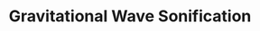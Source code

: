 ---
layout: page
title: Gravitational Wave Sonification
description: Sonification of gravitational wave data
img: assets/img/gw-sonification.png
importance: 3
category: Misc
redirect: https://github.com/SwayamInSync/Gravitational-Wave-sonification
github: https://github.com/SwayamInSync/Gravitational-Wave-sonification
---
